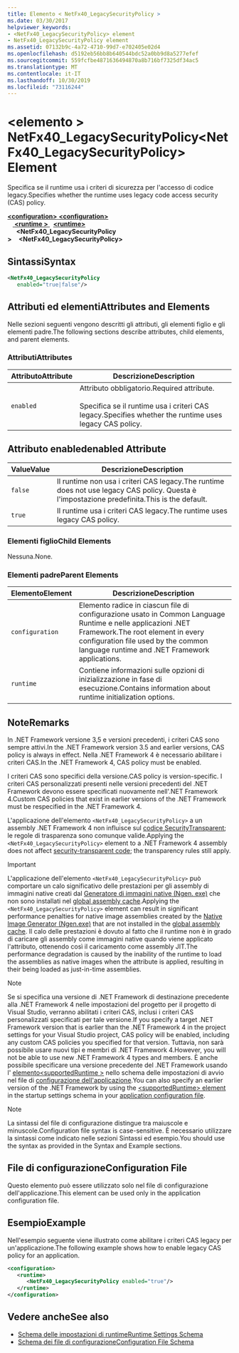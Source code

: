 ```yaml
---
title: Elemento < NetFx40_LegacySecurityPolicy >
ms.date: 03/30/2017
helpviewer_keywords:
- <NetFx40_LegacySecurityPolicy> element
- NetFx40_LegacySecurityPolicy element
ms.assetid: 07132b9c-4a72-4710-99d7-e702405e02d4
ms.openlocfilehash: d5192eb56bb8b640544bdc52a0bb9d8a5277efef
ms.sourcegitcommit: 559fcfbe4871636494870a8b716bf7325df34ac5
ms.translationtype: MT
ms.contentlocale: it-IT
ms.lasthandoff: 10/30/2019
ms.locfileid: "73116244"
---
```

# <a name="netfx40_legacysecuritypolicy-element"></a><span data-ttu-id="867a4-102">\<elemento > NetFx40_LegacySecurityPolicy</span><span class="sxs-lookup"><span data-stu-id="867a4-102">\<NetFx40_LegacySecurityPolicy> Element</span></span>

<span data-ttu-id="867a4-103">Specifica se il runtime usa i criteri di sicurezza per l'accesso di codice legacy.</span><span class="sxs-lookup"><span data-stu-id="867a4-103">Specifies whether the runtime uses legacy code access security (CAS) policy.</span></span>

<span data-ttu-id="867a4-104">[ **\<configuration>** ](../configuration-element.md)</span><span class="sxs-lookup"><span data-stu-id="867a4-104">[**\<configuration>**](../configuration-element.md)</span></span>\
<span data-ttu-id="867a4-105">&nbsp; &nbsp;[ **\<runtime >** ](runtime-element.md) </span><span class="sxs-lookup"><span data-stu-id="867a4-105">&nbsp;&nbsp;[**\<runtime>**](runtime-element.md)</span></span>\
<span data-ttu-id="867a4-106">&nbsp;&nbsp;&nbsp;&nbsp; **\<NetFx40_LegacySecurityPolicy >**</span><span class="sxs-lookup"><span data-stu-id="867a4-106">&nbsp;&nbsp;&nbsp;&nbsp;**\<NetFx40_LegacySecurityPolicy>**</span></span>  

## <a name="syntax"></a><span data-ttu-id="867a4-107">Sintassi</span><span class="sxs-lookup"><span data-stu-id="867a4-107">Syntax</span></span>

```xml
<NetFx40_LegacySecurityPolicy
   enabled="true|false"/>
```

## <a name="attributes-and-elements"></a><span data-ttu-id="867a4-108">Attributi ed elementi</span><span class="sxs-lookup"><span data-stu-id="867a4-108">Attributes and Elements</span></span>

<span data-ttu-id="867a4-109">Nelle sezioni seguenti vengono descritti gli attributi, gli elementi figlio e gli elementi padre.</span><span class="sxs-lookup"><span data-stu-id="867a4-109">The following sections describe attributes, child elements, and parent elements.</span></span>

### <a name="attributes"></a><span data-ttu-id="867a4-110">Attributi</span><span class="sxs-lookup"><span data-stu-id="867a4-110">Attributes</span></span>

|<span data-ttu-id="867a4-111">Attributo</span><span class="sxs-lookup"><span data-stu-id="867a4-111">Attribute</span></span>|<span data-ttu-id="867a4-112">Descrizione</span><span class="sxs-lookup"><span data-stu-id="867a4-112">Description</span></span>|
|---------------|-----------------|
|`enabled`|<span data-ttu-id="867a4-113">Attributo obbligatorio.</span><span class="sxs-lookup"><span data-stu-id="867a4-113">Required attribute.</span></span><br /><br /> <span data-ttu-id="867a4-114">Specifica se il runtime usa i criteri CAS legacy.</span><span class="sxs-lookup"><span data-stu-id="867a4-114">Specifies whether the runtime uses legacy CAS policy.</span></span>|

## <a name="enabled-attribute"></a><span data-ttu-id="867a4-115">Attributo enabled</span><span class="sxs-lookup"><span data-stu-id="867a4-115">enabled Attribute</span></span>

|<span data-ttu-id="867a4-116">Value</span><span class="sxs-lookup"><span data-stu-id="867a4-116">Value</span></span>|<span data-ttu-id="867a4-117">Descrizione</span><span class="sxs-lookup"><span data-stu-id="867a4-117">Description</span></span>|
|-----------|-----------------|
|`false`|<span data-ttu-id="867a4-118">Il runtime non usa i criteri CAS legacy.</span><span class="sxs-lookup"><span data-stu-id="867a4-118">The runtime does not use legacy CAS policy.</span></span> <span data-ttu-id="867a4-119">Questa è l'impostazione predefinita.</span><span class="sxs-lookup"><span data-stu-id="867a4-119">This is the default.</span></span>|
|`true`|<span data-ttu-id="867a4-120">Il runtime usa i criteri CAS legacy.</span><span class="sxs-lookup"><span data-stu-id="867a4-120">The runtime uses legacy CAS policy.</span></span>|

### <a name="child-elements"></a><span data-ttu-id="867a4-121">Elementi figlio</span><span class="sxs-lookup"><span data-stu-id="867a4-121">Child Elements</span></span>

<span data-ttu-id="867a4-122">Nessuna.</span><span class="sxs-lookup"><span data-stu-id="867a4-122">None.</span></span>

### <a name="parent-elements"></a><span data-ttu-id="867a4-123">Elementi padre</span><span class="sxs-lookup"><span data-stu-id="867a4-123">Parent Elements</span></span>

|<span data-ttu-id="867a4-124">Elemento</span><span class="sxs-lookup"><span data-stu-id="867a4-124">Element</span></span>|<span data-ttu-id="867a4-125">Descrizione</span><span class="sxs-lookup"><span data-stu-id="867a4-125">Description</span></span>|
|-------------|-----------------|
|`configuration`|<span data-ttu-id="867a4-126">Elemento radice in ciascun file di configurazione usato in Common Language Runtime e nelle applicazioni .NET Framework.</span><span class="sxs-lookup"><span data-stu-id="867a4-126">The root element in every configuration file used by the common language runtime and .NET Framework applications.</span></span>|
|`runtime`|<span data-ttu-id="867a4-127">Contiene informazioni sulle opzioni di inizializzazione in fase di esecuzione.</span><span class="sxs-lookup"><span data-stu-id="867a4-127">Contains information about runtime initialization options.</span></span>|

## <a name="remarks"></a><span data-ttu-id="867a4-128">Note</span><span class="sxs-lookup"><span data-stu-id="867a4-128">Remarks</span></span>

<span data-ttu-id="867a4-129">In .NET Framework versione 3,5 e versioni precedenti, i criteri CAS sono sempre attivi.</span><span class="sxs-lookup"><span data-stu-id="867a4-129">In the .NET Framework version 3.5 and earlier versions, CAS policy is always in effect.</span></span> <span data-ttu-id="867a4-130">Nella .NET Framework 4 è necessario abilitare i criteri CAS.</span><span class="sxs-lookup"><span data-stu-id="867a4-130">In the .NET Framework 4, CAS policy must be enabled.</span></span>

<span data-ttu-id="867a4-131">I criteri CAS sono specifici della versione.</span><span class="sxs-lookup"><span data-stu-id="867a4-131">CAS policy is version-specific.</span></span> <span data-ttu-id="867a4-132">I criteri CAS personalizzati presenti nelle versioni precedenti del .NET Framework devono essere specificati nuovamente nell'.NET Framework 4.</span><span class="sxs-lookup"><span data-stu-id="867a4-132">Custom CAS policies that exist in earlier versions of the .NET Framework must be respecified in the .NET Framework 4.</span></span>

<span data-ttu-id="867a4-133">L'applicazione dell'elemento `<NetFx40_LegacySecurityPolicy>` a un assembly .NET Framework 4 non influisce sul [codice SecurityTransparent](../../../misc/security-transparent-code.md); le regole di trasparenza sono comunque valide.</span><span class="sxs-lookup"><span data-stu-id="867a4-133">Applying the `<NetFx40_LegacySecurityPolicy>` element to a .NET Framework 4 assembly does not affect [security-transparent code](../../../misc/security-transparent-code.md); the transparency rules still apply.</span></span>

> [!IMPORTANT]
> <span data-ttu-id="867a4-134">L'applicazione dell'elemento `<NetFx40_LegacySecurityPolicy>` può comportare un calo significativo delle prestazioni per gli assembly di immagini native creati dal [Generatore di immagini native (Ngen. exe)](../../../tools/ngen-exe-native-image-generator.md) che non sono installati nel [global assembly cache](../../../app-domains/gac.md).</span><span class="sxs-lookup"><span data-stu-id="867a4-134">Applying the `<NetFx40_LegacySecurityPolicy>` element can result in significant performance penalties for native image assemblies created by the [Native Image Generator (Ngen.exe)](../../../tools/ngen-exe-native-image-generator.md) that are not installed in the [global assembly cache](../../../app-domains/gac.md).</span></span> <span data-ttu-id="867a4-135">Il calo delle prestazioni è dovuto al fatto che il runtime non è in grado di caricare gli assembly come immagini native quando viene applicato l'attributo, ottenendo così il caricamento come assembly JIT.</span><span class="sxs-lookup"><span data-stu-id="867a4-135">The performance degradation is caused by the inability of the runtime to load the assemblies as native images when the attribute is applied, resulting in their being loaded as just-in-time assemblies.</span></span>

> [!NOTE]
> <span data-ttu-id="867a4-136">Se si specifica una versione di .NET Framework di destinazione precedente alla .NET Framework 4 nelle impostazioni del progetto per il progetto di Visual Studio, verranno abilitati i criteri CAS, inclusi i criteri CAS personalizzati specificati per tale versione.</span><span class="sxs-lookup"><span data-stu-id="867a4-136">If you specify a target .NET Framework version that is earlier than the .NET Framework 4 in the project settings for your Visual Studio project, CAS policy will be enabled, including any custom CAS policies you specified for that version.</span></span> <span data-ttu-id="867a4-137">Tuttavia, non sarà possibile usare nuovi tipi e membri di .NET Framework 4.</span><span class="sxs-lookup"><span data-stu-id="867a4-137">However, you will not be able to use new .NET Framework 4 types and members.</span></span> <span data-ttu-id="867a4-138">È anche possibile specificare una versione precedente del .NET Framework usando l' [elemento\<supportedRuntime >](../startup/supportedruntime-element.md) nello schema delle impostazioni di avvio nel file di [configurazione dell'applicazione](../../index.md).</span><span class="sxs-lookup"><span data-stu-id="867a4-138">You can also specify an earlier version of the .NET Framework by using the [\<supportedRuntime> element](../startup/supportedruntime-element.md) in the startup settings schema in your [application configuration file](../../index.md).</span></span>

> [!NOTE]
> <span data-ttu-id="867a4-139">La sintassi del file di configurazione distingue tra maiuscole e minuscole.</span><span class="sxs-lookup"><span data-stu-id="867a4-139">Configuration file syntax is case-sensitive.</span></span> <span data-ttu-id="867a4-140">È necessario utilizzare la sintassi come indicato nelle sezioni Sintassi ed esempio.</span><span class="sxs-lookup"><span data-stu-id="867a4-140">You should use the syntax as provided in the Syntax and Example sections.</span></span>

## <a name="configuration-file"></a><span data-ttu-id="867a4-141">File di configurazione</span><span class="sxs-lookup"><span data-stu-id="867a4-141">Configuration File</span></span>

<span data-ttu-id="867a4-142">Questo elemento può essere utilizzato solo nel file di configurazione dell'applicazione.</span><span class="sxs-lookup"><span data-stu-id="867a4-142">This element can be used only in the application configuration file.</span></span>

## <a name="example"></a><span data-ttu-id="867a4-143">Esempio</span><span class="sxs-lookup"><span data-stu-id="867a4-143">Example</span></span>

<span data-ttu-id="867a4-144">Nell'esempio seguente viene illustrato come abilitare i criteri CAS legacy per un'applicazione.</span><span class="sxs-lookup"><span data-stu-id="867a4-144">The following example shows how to enable legacy CAS policy for an application.</span></span>

```xml
<configuration>
   <runtime>
      <NetFx40_LegacySecurityPolicy enabled="true"/>
   </runtime>
</configuration>
```

## <a name="see-also"></a><span data-ttu-id="867a4-145">Vedere anche</span><span class="sxs-lookup"><span data-stu-id="867a4-145">See also</span></span>

- [<span data-ttu-id="867a4-146">Schema delle impostazioni di runtime</span><span class="sxs-lookup"><span data-stu-id="867a4-146">Runtime Settings Schema</span></span>](index.md)
- [<span data-ttu-id="867a4-147">Schema dei file di configurazione</span><span class="sxs-lookup"><span data-stu-id="867a4-147">Configuration File Schema</span></span>](../index.md)
